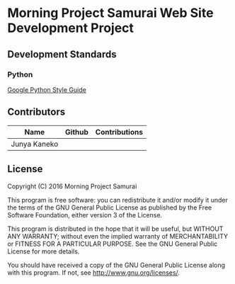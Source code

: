 # Morning Project Samurai Web Site Development Project


## Development Standards

### Python
[Google Python Style Guide](https://google.github.io/styleguide/pyguide.html)

## Contributors

| Name           | Github                  | Contributions                 |
|:--------------:| :---------------------: |:-----------------------------:|
| Junya Kaneko   |                         |                               |


## License

Copyright (C) 2016 Morning Project Samurai

This program is free software: you can redistribute it and/or modify
it under the terms of the GNU General Public License as published by
the Free Software Foundation, either version 3 of the License.

This program is distributed in the hope that it will be useful,
but WITHOUT ANY WARRANTY; without even the implied warranty of
MERCHANTABILITY or FITNESS FOR A PARTICULAR PURPOSE.  See the
GNU General Public License for more details.

You should have received a copy of the GNU General Public License
along with this program.  If not, see <http://www.gnu.org/licenses/>.